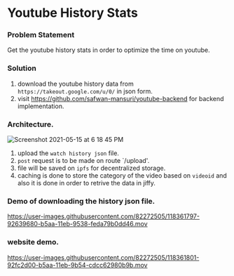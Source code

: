 # Youtube History Stats

### Problem Statement

Get the youtube history stats in order to optimize the time on youtube. 

### Solution

1. download the youtube history data from `https://takeout.google.com/u/0/` in json form.
2. visit https://github.com/safwan-mansuri/youtube-backend for backend implementation.

### Architecture.

![Screenshot 2021-05-15 at 6 18 45 PM](https://user-images.githubusercontent.com/82272505/118361641-ff2a6100-b5a9-11eb-889d-226963b0fa86.png)

1. upload the `watch history json` file.
2. `post` request is to be made on route `/upload'.
3. file will be saved on `ipfs` for decentralized storage.
4. caching is done to store the category of the video based on `videoid` and also it is done in order to retrive the data in jiffy.  

### Demo of downloading the history json file.
https://user-images.githubusercontent.com/82272505/118361797-92639680-b5aa-11eb-9538-feda79b0dd46.mov

### website demo.
https://user-images.githubusercontent.com/82272505/118361801-92fc2d00-b5aa-11eb-9b54-cdcc62980b9b.mov
